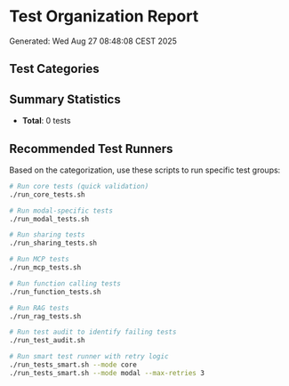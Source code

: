 # Test Organization Report

Generated: Wed Aug 27 08:48:08 CEST 2025

## Test Categories

## Summary Statistics

- **Total**: 0 tests

## Recommended Test Runners

Based on the categorization, use these scripts to run specific test groups:

```bash
# Run core tests (quick validation)
./run_core_tests.sh

# Run modal-specific tests
./run_modal_tests.sh

# Run sharing tests
./run_sharing_tests.sh

# Run MCP tests
./run_mcp_tests.sh

# Run function calling tests
./run_function_tests.sh

# Run RAG tests
./run_rag_tests.sh

# Run test audit to identify failing tests
./run_test_audit.sh

# Run smart test runner with retry logic
./run_tests_smart.sh --mode core
./run_tests_smart.sh --mode modal --max-retries 3
```
